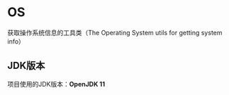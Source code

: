 # OS
获取操作系统信息的工具类（The Operating System utils for getting system info）

## JDK版本

项目使用的JDK版本：**OpenJDK 11**

